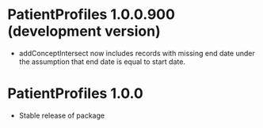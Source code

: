# PatientProfiles 1.0.0.900 (development version)

* addConceptIntersect now includes records with missing end date under the 
  assumption that end date is equal to start date.

# PatientProfiles 1.0.0

* Stable release of package
